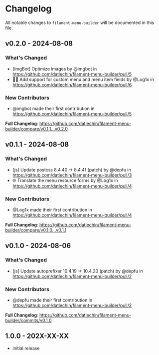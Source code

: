 # Changelog

All notable changes to `filament-menu-builder` will be documented in this file.

## v0.2.0 - 2024-08-08

### What's Changed

* [ImgBot] Optimize images by @imgbot in https://github.com/datlechin/filament-menu-builder/pull/5
* 🧑‍💻 Add support for custom menu and menu item fields by @Log1x in https://github.com/datlechin/filament-menu-builder/pull/6

### New Contributors

* @imgbot made their first contribution in https://github.com/datlechin/filament-menu-builder/pull/5

**Full Changelog**: https://github.com/datlechin/filament-menu-builder/compare/v0.1.1...v0.2.0

## v0.1.1 - 2024-08-08

### What's Changed

* [js] Update postcss 8.4.40 → 8.4.41 (patch) by @depfu in https://github.com/datlechin/filament-menu-builder/pull/3
* 🌐 Translate the menu resource forms by @Log1x in https://github.com/datlechin/filament-menu-builder/pull/4

### New Contributors

* @Log1x made their first contribution in https://github.com/datlechin/filament-menu-builder/pull/4

**Full Changelog**: https://github.com/datlechin/filament-menu-builder/compare/v0.1.0...v0.1.1

## v0.1.0 - 2024-08-06

### What's Changed

* [js] Update autoprefixer 10.4.19 → 10.4.20 (patch) by @depfu in https://github.com/datlechin/filament-menu-builder/pull/2

### New Contributors

* @depfu made their first contribution in https://github.com/datlechin/filament-menu-builder/pull/2

**Full Changelog**: https://github.com/datlechin/filament-menu-builder/commits/v0.1.0

## 1.0.0 - 202X-XX-XX

- initial release
